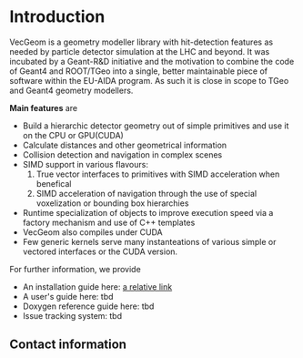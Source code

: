 # Introduction

VecGeom is a geometry modeller library with hit-detection features as needed by particle detector simulation at the LHC and beyond.
It was incubated by a Geant-R&D initiative and the motivation to combine the code of Geant4 and ROOT/TGeo into a single,
better maintainable piece of software within the EU-AIDA program. As such it is close in scope to TGeo and Geant4 geometry modellers.

**Main features** are
   * Build a hierarchic detector geometry out of simple primitives and use it on the CPU or GPU(CUDA)
   * Calculate distances and other geometrical information
   * Collision detection and navigation in complex scenes 
   * SIMD support in various flavours:
       1. True vector interfaces to primitives with SIMD acceleration when benefical
       2. SIMD acceleration of navigation through the use of special voxelization or bounding box hierarchies
   * Runtime specialization of objects to improve execution speed via a factory mechanism and use of C++ templates     
   * VecGeom also compiles under CUDA
   * Few generic kernels serve many instanteations of various simple or vectored interfaces or the CUDA version.

For further information, we provide

   * An installation guide here: [a relative link](INSTALL.md)
   * A user's guide here: tbd
   * Doxygen reference guide here: tbd
   * Issue tracking system: tbd

## Contact information

